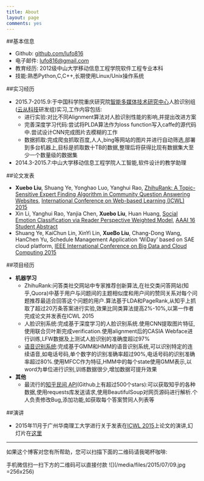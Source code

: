```yaml
---
title: About
layout: page
comments: yes
---
```



##基本信息

- Github: [github.com/lufo816](https://github.com/lufo816)
- 电子邮件: [lufo816@gmail.com](mailto:lufo816@gmail.com)
- 教育经历: 2012级中山大学移动信息工程学院软件工程专业本科
- 技能:熟悉Python,C,C++,长期使用Linux/Unix操作系统
	
##实习经历
- 2015.7-2015.9:于中国科学院重庆研究院[智能多媒体技术研究中心](http://www.cigit.cas.cn/jggk/ggkypt/201403/t20140328_4082809.html)人脸识别组([云从科技](http://www.cloudwalk.cn/)研发组)实习,工作内容包括:
	- 进行实验:对比不同Alignment算法对人脸识别性能的影响,并提出改进方案
	- 完善深度学习代码:尝试将PLDA算法作为loss function写入caffe的源代码中.尝试设计CNN完成图片去模糊的工作
	- 数据抓取:完成爬虫抓取百度,人人,bing等网站的图片并进行自动筛选,部署到多台机器上,目标是抓取数十TB的数据,整理后将获得比现有数据集大至少一个数量级的数据集
- 2014.3-2015.7:中山大学移动信息工程学院人工智能,软件设计的教学助理

##论文发表
- **Xuebo Liu**, Shuang Ye, Yonghao Luo, Yanghui Rao, [ZhihuRank: A Topic-Sensitive Expert Finding Algorithm in Community Question Answering Websites](http://lufo.me/docs/ZhihuRank.pdf), [International Conference on Web-based Learning (ICWL) 2015](http://www.cityu.edu.hk/merc/icwl/icwl2015home.htm)
- Xin Li, Yanghui Rao, Yanjia Chen, **Xuebo Liu**, Huan Huang, [Social Emotion Classification via Reader Perspective Weighted Model](http://lufo.me/docs/Social%20Emotion%20Classification%20via%20Reader%20Perspective%20Weighted%20Model.pdf), [AAAI 16 Student Abstract](www.aaai.org/Conferences/AAAI/2016/aaai16studentcall.php)
- Shuang Ye, KaiChun Lin, XinYi Lin, **XueBo Liu**, Chang-Dong Wang, HanChen Yu, Schedule Management Application ‘WiDay’ based on SAE cloud platform, [IEEE International  Conference on Big Data and Cloud Computing 2015](http://www.cybermatics.org/SWC2015/CBD/CBD2015.htm)


##项目经历

- **机器学习**
	- ZhihuRank:问答类社交网站中专家推荐创新算法,在社交类问答网站(知乎,Quora)中基于用户与问题间的主题相似度和用户间的赞同关系对每个问题推荐最适合回答这个问题的用户.算法基于LDA和PageRank,从知乎上抓取了超过20万条答案进行实验,效果比同类算法提高2%-10%,以第一作者完成论文并发表在ICWL 2015
	- 人脸识别系统:完成基于深度学习的人脸识别系统.使用CNN提取图片特征,使用联合贝叶斯完成verification.使用alignment后的CASIA Webface进行训练,LFW数据及上测试人脸识别的准确度超过97%
	- [语音识别系统](https://github.com/lufo816/SpeechRecognitionSystem):完成基于GMM和HMM的语音识别系统,可以识别特定的连续语音,如电话号码,单个数字的识别准确率超过90%,电话号码的识别准确率超过80%.使用MFCC作为特征,HMM中的每个state使用GMM表示,以word为单位进行识别,训练数据很少,增加数据可提升效果
- **其他**
	- 最流行的[知乎民间 API](https://github.com/egrcc/zhihu-python)(Github上有超过500个stars):可以获取知乎的各种数据,使用requests库发送请求,使用BeautifulSoup对网页源码进行解析.个人负责修改Bug,添加功能,如获取每个答案赞同人列表等
	
##演讲

- 2015年11月于广州华南理工大学进行关于发表在[ICWL 2015](http://www.cityu.edu.hk/merc/icwl/icwl2015home.htm)上论文的演讲,幻灯片在[这里](http://lufo.me/docs/pre_icwl_2015.pdf)


-----

如果这个博客对您有所帮助，您可以扫描下面的二维码请我喝杯咖啡:

手机微信扫一扫下方的二维码可以直接付款
![](/media/files/2015/07/09.jpg =256x256) 

